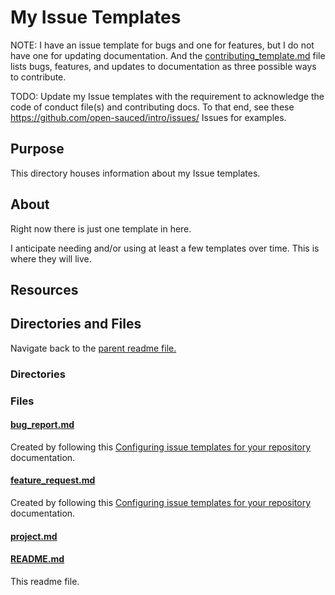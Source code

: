 # My Issue Templates

NOTE: I have an issue template for bugs and one for features, but I do not have one for updating documentation. And the [contributing_template.md](../../../contributing/contributing_template.md#types-of-contributions-were-looking-for) file lists bugs, features, and updates to documentation as three possible ways to contribute.

TODO: Update my Issue templates with the requirement to acknowledge the code of conduct file(s) and contributing docs. To that end, see these https://github.com/open-sauced/intro/issues/ Issues for examples.

## Purpose

This directory houses information about my Issue templates.

## About

Right now there is just one template in here.

I anticipate needing and/or using at least a few templates over time. This is where they will live.

## Resources

## Directories and Files

Navigate back to the [parent readme file.](../README.md)

### Directories

### Files

#### [bug_report.md](./bug_report.md)

Created by following this [Configuring issue templates for your repository](https://docs.github.com/en/communities/using-templates-to-encourage-useful-issues-and-pull-requests/configuring-issue-templates-for-your-repository) documentation.

#### [feature_request.md](./feature_request.md)

Created by following this [Configuring issue templates for your repository](https://docs.github.com/en/communities/using-templates-to-encourage-useful-issues-and-pull-requests/configuring-issue-templates-for-your-repository) documentation.

#### [project.md](./project.md)

#### [README.md](./README.md)

This readme file.
